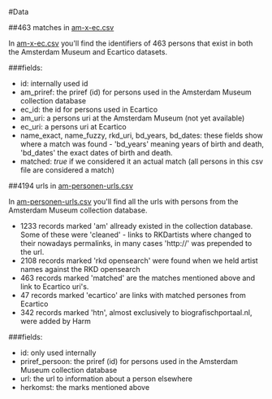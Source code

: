 #Data

##463 matches in [am-x-ec.csv](am-x-ec.csv)

In [am-x-ec.csv](am-x-ec.csv) you'll find the identifiers of 463 persons that exist in both the Amsterdam Museum and Ecartico datasets.

###fields:
- id: internally used id
- am_priref: the priref (id) for persons used in the Amsterdam Museum collection database
- ec_id: the id for persons used in Ecartico
- am_uri: a persons uri at the Amsterdam Museum (not yet available)
- ec_uri: a persons uri at Ecartico
- name_exact, name_fuzzy, rkd_uri, bd_years, bd_dates: these fields show where a match was found - 'bd_years' meaning years of birth and death, 'bd_dates' the exact dates of birth and death.
- matched: _true_ if we considered it an actual match (all persons in this csv file are considered a match)

##4194 urls in [am-personen-urls.csv](am-personen-urls.csv)

In [am-personen-urls.csv](am-personen-urls.csv) you'll find all the urls with persons from the Amsterdam Museum collection database. 

- 1233 records marked 'am' allready existed in the collection database. Some of these were 'cleaned' - links to RKDartists where changed to their nowadays permalinks, in many cases 'http://' was prepended to the url.
- 2108 records marked 'rkd opensearch' were found when we held artist names against the RKD opensearch
- 463 records marked 'matched' are the matches mentioned above and link to Ecartico uri's.
- 47 records marked 'ecartico' are links with matched persones from Ecartico
- 342 records marked 'htn', almost exclusively to biografischportaal.nl, were added by Harm

###fields:

- id: only used internally
- priref_persoon: the priref (id) for persons used in the Amsterdam Museum collection database
- url: the url to information about a person elsewhere
- herkomst: the marks mentioned above